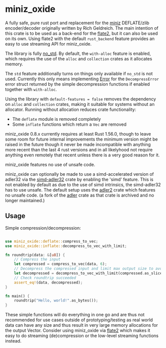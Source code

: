 # miniz_oxide

A fully safe, pure rust port and replacement for the [miniz](https://github.com/richgel999/miniz) DEFLATE/zlib encoder/decoder originally written by Rich Geldreich. The main intention of this crate is to be used as a back-end for the [flate2](https://github.com/rust-lang/flate2-rs), but it can also be used on its own. Using flate2 with the default ```rust_backend``` feature provides an easy to use streaming API for miniz_oxide.

The library is fully [no_std](https://docs.rust-embedded.org/book/intro/no-std.html). By default, the `with-alloc` feature is enabled, which requires the use of the `alloc` and `collection` crates as it allocates memory.

The `std` feature additionally turns on things only available if `no_std` is not used. Currently this only means implementing [Error](https://doc.rust-lang.org/stable/std/error/trait.Error.html) for the `DecompressError` error struct returned by the simple decompression functions if enabled together with `with-alloc`.

Using the library with `default-features = false` removes the dependency on `alloc`
and `collection` crates, making it suitable for systems without an allocator.
Running without allocation reduces crate functionality:

- The `deflate` module is removed completely
- Some `inflate` functions which return a `Vec` are removed

miniz_oxide 0.8.x currently requires at least Rust 1.56.0, though to leave some room for future internal improvements the minimum version might be raised in the future though it never be made incompatible with anything more recent than the last 4 rust versions and in all likelyhood not require anything even remotely that recent unless there is a very good reason for it.

miniz_oxide features no use of unsafe code.

miniz_oxide can optionally be made to use a simd-accelerated version of adler32 via the [simd-adler32](https://crates.io/crates/simd-adler32) crate by enabling the 'simd' feature. This is not enabled by default as due to the use of simd intrinsics, the simd-adler32 has to use unsafe. The default setup uses the [adler2](https://crates.io/crates/adler2) crate which features no unsafe code. (a fork of the [adler](https://github.com/jonas-schievink/adler) crate as that crate is archived and no longer maintained.)

## Usage
Simple compression/decompression:
```rust

use miniz_oxide::deflate::compress_to_vec;
use miniz_oxide::inflate::decompress_to_vec_with_limit;

fn roundtrip(data: &[u8]) {
    // Compress the input
    let compressed = compress_to_vec(data, 6);
    // Decompress the compressed input and limit max output size to avoid going out of memory on large/malformed input.
    let decompressed = decompress_to_vec_with_limit(compressed.as_slice(), 60000).expect("Failed to decompress!");
    // Check roundtrip succeeded
    assert_eq!(data, decompressed);
}

fn main() {
    roundtrip("Hello, world!".as_bytes());
}

```
These simple functions will do everything in one go and are thus not recommended for use cases outside of prototyping/testing as real world data can have any size and thus result in very large memory allocations for the output Vector. Consider using miniz_oxide via [flate2](https://github.com/rust-lang/flate2-rs) which makes it easy to do streaming (de)compression or the low-level streaming functions instead.
